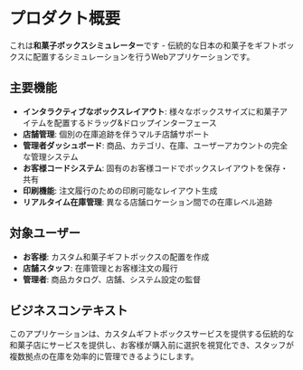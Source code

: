 # プロダクト概要

これは**和菓子ボックスシミュレーター**です - 伝統的な日本の和菓子をギフトボックスに配置するシミュレーションを行うWebアプリケーションです。

## 主要機能

- **インタラクティブなボックスレイアウト**: 様々なボックスサイズに和菓子アイテムを配置するドラッグ&ドロップインターフェース
- **店舗管理**: 個別の在庫追跡を伴うマルチ店舗サポート
- **管理者ダッシュボード**: 商品、カテゴリ、在庫、ユーザーアカウントの完全な管理システム
- **お客様コードシステム**: 固有のお客様コードでボックスレイアウトを保存・共有
- **印刷機能**: 注文履行のための印刷可能なレイアウト生成
- **リアルタイム在庫管理**: 異なる店舗ロケーション間での在庫レベル追跡

## 対象ユーザー

- **お客様**: カスタム和菓子ギフトボックスの配置を作成
- **店舗スタッフ**: 在庫管理とお客様注文の履行
- **管理者**: 商品カタログ、店舗、システム設定の監督

## ビジネスコンテキスト

このアプリケーションは、カスタムギフトボックスサービスを提供する伝統的な和菓子店にサービスを提供し、お客様が購入前に選択を視覚化でき、スタッフが複数拠点の在庫を効率的に管理できるようにします。